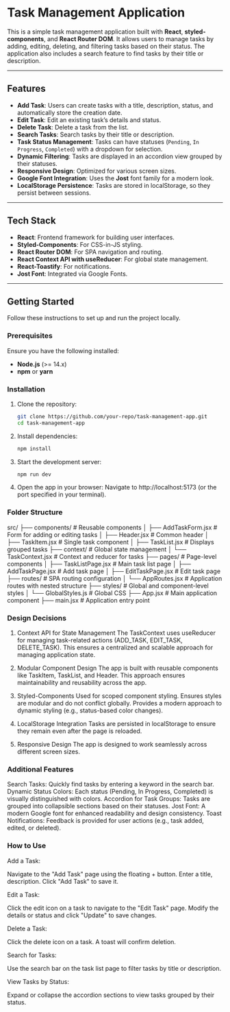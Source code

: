 # **Task Management Application**

This is a simple task management application built with **React**, **styled-components**, and **React Router DOM**. It allows users to manage tasks by adding, editing, deleting, and filtering tasks based on their status. The application also includes a search feature to find tasks by their title or description.

---

## **Features**

- **Add Task**: Users can create tasks with a title, description, status, and automatically store the creation date.
- **Edit Task**: Edit an existing task’s details and status.
- **Delete Task**: Delete a task from the list.
- **Search Tasks**: Search tasks by their title or description.
- **Task Status Management**: Tasks can have statuses (`Pending`, `In Progress`, `Completed`) with a dropdown for selection.
- **Dynamic Filtering**: Tasks are displayed in an accordion view grouped by their statuses.
- **Responsive Design**: Optimized for various screen sizes.
- **Google Font Integration**: Uses the **Jost** font family for a modern look.
- **LocalStorage Persistence**: Tasks are stored in localStorage, so they persist between sessions.

---

## **Tech Stack**

- **React**: Frontend framework for building user interfaces.
- **Styled-Components**: For CSS-in-JS styling.
- **React Router DOM**: For SPA navigation and routing.
- **React Context API with useReducer**: For global state management.
- **React-Toastify**: For notifications.
- **Jost Font**: Integrated via Google Fonts.

---

## **Getting Started**

Follow these instructions to set up and run the project locally.

### **Prerequisites**

Ensure you have the following installed:

- **Node.js** (>= 14.x)
- **npm** or **yarn**

### **Installation**

1. Clone the repository:
   ```bash
   git clone https://github.com/your-repo/task-management-app.git
   cd task-management-app
   ```
2. Install dependencies:
   ```bash
   npm install
   ```
3. Start the development server:
   ```bash
   npm run dev
   ```
4. Open the app in your browser: Navigate to http://localhost:5173 (or the port specified in your terminal).

### **Folder Structure**

src/
├── components/ # Reusable components
│ ├── AddTaskForm.jsx # Form for adding or editing tasks
│ ├── Header.jsx # Common header
│ ├── TaskItem.jsx # Single task component
│ ├── TaskList.jsx # Displays grouped tasks
├── context/ # Global state management
│ └── TaskContext.jsx # Context and reducer for tasks
├── pages/ # Page-level components
│ ├── TaskListPage.jsx # Main task list page
│ ├── AddTaskPage.jsx # Add task page
│ ├── EditTaskPage.jsx # Edit task page
├── routes/ # SPA routing configuration
│ └── AppRoutes.jsx # Application routes with nested structure
├── styles/ # Global and component-level styles
│ └── GlobalStyles.js # Global CSS
├── App.jsx # Main application component
├── main.jsx # Application entry point

### **Design Decisions**

1. Context API for State Management
   The TaskContext uses useReducer for managing task-related actions (ADD_TASK, EDIT_TASK, DELETE_TASK). This ensures a centralized and scalable approach for managing application state.

2. Modular Component Design
   The app is built with reusable components like TaskItem, TaskList, and Header. This approach ensures maintainability and reusability across the app.

3. Styled-Components
   Used for scoped component styling.
   Ensures styles are modular and do not conflict globally.
   Provides a modern approach to dynamic styling (e.g., status-based color changes).
4. LocalStorage Integration
   Tasks are persisted in localStorage to ensure they remain even after the page is reloaded.
5. Responsive Design
   The app is designed to work seamlessly across different screen sizes.

### **Additional Features**

Search Tasks: Quickly find tasks by entering a keyword in the search bar.
Dynamic Status Colors: Each status (Pending, In Progress, Completed) is visually distinguished with colors.
Accordion for Task Groups: Tasks are grouped into collapsible sections based on their statuses.
Jost Font: A modern Google font for enhanced readability and design consistency.
Toast Notifications: Feedback is provided for user actions (e.g., task added, edited, or deleted).

### **How to Use**

Add a Task:

Navigate to the "Add Task" page using the floating + button.
Enter a title, description.
Click "Add Task" to save it.

Edit a Task:

Click the edit icon on a task to navigate to the "Edit Task" page.
Modify the details or status and click "Update" to save changes.

Delete a Task:

Click the delete icon on a task. A toast will confirm deletion.

Search for Tasks:

Use the search bar on the task list page to filter tasks by title or description.

View Tasks by Status:

Expand or collapse the accordion sections to view tasks grouped by their status.
